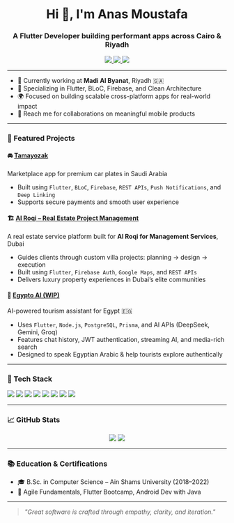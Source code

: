 <h1 align="center">Hi 👋, I'm Anas Moustafa</h1>
<h3 align="center">A Flutter Developer building performant apps across Cairo & Riyadh</h3>

<p align="center">
  <a href="https://www.linkedin.com/in/anas-moustafa-b36b6a17a/" target="_blank">
    <img src="https://img.shields.io/badge/LinkedIn-blue?logo=linkedin&style=for-the-badge" />
  </a>
  <a href="mailto:Anas.khaled1892@gmail.com">
    <img src="https://img.shields.io/badge/Email-D14836?logo=gmail&style=for-the-badge&logoColor=white" />
  </a>
  <a href="https://github.com/AnasKhaled1876">
    <img src="https://img.shields.io/badge/GitHub-100000?logo=github&style=for-the-badge&logoColor=white" />
  </a>
</p>

---

- 🔭 Currently working at **Madi Al Byanat**, Riyadh 🇸🇦  
- 🧠 Specializing in Flutter, BLoC, Firebase, and Clean Architecture  
- 🌍 Focused on building scalable cross-platform apps for real-world impact  
- 💬 Reach me for collaborations on meaningful mobile products

---

### 📱 Featured Projects

#### 🚘 [Tamayozak](https://apps.apple.com/sa/app/tamayozak-%D8%AA%D9%85%D9%8A%D8%B2%D9%83/id6499983810)  
Marketplace app for premium car plates in Saudi Arabia  
- Built using `Flutter`, `BLoC`, `Firebase`, `REST APIs`, `Push Notifications`, and `Deep Linking`  
- Supports secure payments and smooth user experience

#### 🏗️ [Al Roqi – Real Estate Project Management](https://apps.apple.com/us/app/al-roqi/id1589667013)  
A real estate service platform built for **Al Roqi for Management Services**, Dubai  
- Guides clients through custom villa projects: planning → design → execution  
- Built using `Flutter`, `Firebase Auth`, `Google Maps`, and `REST APIs`  
- Delivers luxury property experiences in Dubai’s elite communities

#### 🧠 [Egypto AI (WIP)](https://github.com/AnasKhaled1876/egypto_ai)  
AI-powered tourism assistant for Egypt 🇪🇬  
- Uses `Flutter`, `Node.js`, `PostgreSQL`, `Prisma`, and AI APIs (DeepSeek, Gemini, Groq)  
- Features chat history, JWT authentication, streaming AI, and media-rich search  
- Designed to speak Egyptian Arabic & help tourists explore authentically

---

### 🧰 Tech Stack

<p align="left">
  <img src="https://img.shields.io/badge/Dart-0175C2?style=for-the-badge&logo=dart&logoColor=white" />
  <img src="https://img.shields.io/badge/Flutter-02569B?style=for-the-badge&logo=flutter&logoColor=white" />
  <img src="https://img.shields.io/badge/Firebase-ffca28?style=for-the-badge&logo=firebase&logoColor=black" />
  <img src="https://img.shields.io/badge/PostgreSQL-4169E1?style=for-the-badge&logo=postgresql&logoColor=white" />
  <img src="https://img.shields.io/badge/Prisma-2D3748?style=for-the-badge&logo=prisma&logoColor=white" />
  <img src="https://img.shields.io/badge/Node.js-339933?style=for-the-badge&logo=node-dot-js&logoColor=white" />
  <img src="https://img.shields.io/badge/Xcode-147EFB?style=for-the-badge&logo=xcode&logoColor=white" />
  <img src="https://img.shields.io/badge/VSCode-007ACC?style=for-the-badge&logo=visual-studio-code&logoColor=white" />
</p>

---

### 📈 GitHub Stats

<p align="center">
  <img src="https://github-readme-stats.vercel.app/api?username=AnasKhaled1876&show_icons=true&theme=tokyonight" />
  <img src="https://github-readme-stats.vercel.app/api/top-langs/?username=AnasKhaled1876&layout=compact&theme=tokyonight" />
</p>

---

### 📚 Education & Certifications

- 🎓 B.Sc. in Computer Science – Ain Shams University (2018–2022)  
- 📜 Agile Fundamentals, Flutter Bootcamp, Android Dev with Java

---

> *"Great software is crafted through empathy, clarity, and iteration."*
